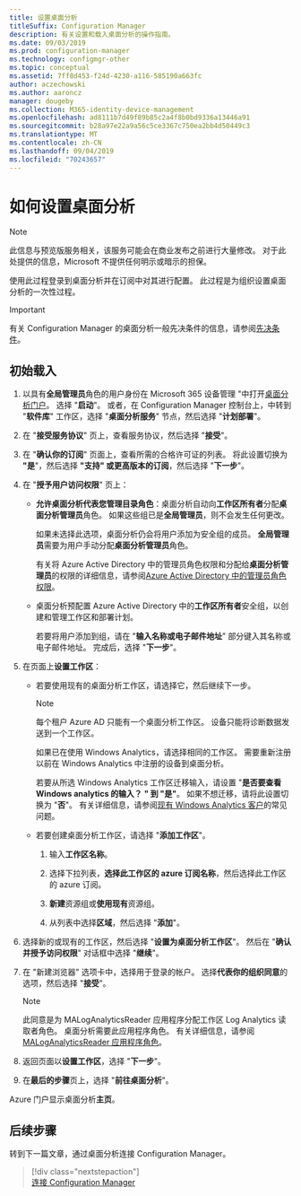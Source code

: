 ```yaml
---
title: 设置桌面分析
titleSuffix: Configuration Manager
description: 有关设置和载入桌面分析的操作指南。
ms.date: 09/03/2019
ms.prod: configuration-manager
ms.technology: configmgr-other
ms.topic: conceptual
ms.assetid: 7ff8d453-f24d-4230-a116-585190a663fc
author: aczechowski
ms.author: aaroncz
manager: dougeby
ms.collection: M365-identity-device-management
ms.openlocfilehash: ad8111b7d49f89b85c2a4f8b0bd9336a13446a91
ms.sourcegitcommit: b28a97e22a9a56c5ce3367c750ea2bb4d50449c3
ms.translationtype: MT
ms.contentlocale: zh-CN
ms.lasthandoff: 09/04/2019
ms.locfileid: "70243657"
---
```

# <a name="how-to-set-up-desktop-analytics"></a>如何设置桌面分析

> [!Note]  
> 此信息与预览版服务相关，该服务可能会在商业发布之前进行大量修改。 对于此处提供的信息，Microsoft 不提供任何明示或暗示的担保。  

使用此过程登录到桌面分析并在订阅中对其进行配置。 此过程是为组织设置桌面分析的一次性过程。  


> [!Important]  
> 有关 Configuration Manager 的桌面分析一般先决条件的信息，请参阅[先决条件](/sccm/desktop-analytics/overview#prerequisites)。  

## <a name="initial-onboarding"></a>初始载入

1. 以具有**全局管理员**角色的用户身份在 Microsoft 365 设备管理 "中打开[桌面分析门户](https://aka.ms/desktopanalytics)。 选择 "**启动**"。 或者，在 Configuration Manager 控制台上，中转到 "**软件库**" 工作区，选择 "**桌面分析服务**" 节点，然后选择 "**计划部署**"。

2. 在 "**接受服务协议**" 页上，查看服务协议，然后选择 "**接受**"。  

3. 在 "**确认你的订阅**" 页面上，查看所需的合格许可证的列表。 将此设置切换为 **"是**"，然后选择 **"支持" 或更高版本的订阅**，然后选择 "**下一步**"。  

4. 在 "**授予用户访问权限**" 页上：

    - **允许桌面分析代表您管理目录角色**：桌面分析自动向**工作区所有者**分配**桌面分析管理员**角色。 如果这些组已是**全局管理员**，则不会发生任何更改。

        如果未选择此选项，桌面分析仍会将用户添加为安全组的成员。 **全局管理员**需要为用户手动分配**桌面分析管理员**角色。   

        有关将 Azure Active Directory 中的管理员角色权限和分配给**桌面分析管理员**的权限的详细信息，请参阅[Azure Active Directory 中的管理员角色权限](https://docs.microsoft.com/azure/active-directory/users-groups-roles/directory-assign-admin-roles)。  

    - 桌面分析预配置 Azure Active Directory 中的**工作区所有者**安全组，以创建和管理工作区和部署计划。 

        若要将用户添加到组，请在 "**输入名称或电子邮件地址**" 部分键入其名称或电子邮件地址。 完成后，选择 "**下一步**"。

5. 在页面上**设置工作区**：  

    - 若要使用现有的桌面分析工作区，请选择它，然后继续下一步。  

        > [!Note]  
        > 每个租户 Azure AD 只能有一个桌面分析工作区。 设备只能将诊断数据发送到一个工作区。  

        如果已在使用 Windows Analytics，请选择相同的工作区。 需要重新注册以前在 Windows Analytics 中注册的设备到桌面分析。

        若要从所选 Windows Analytics 工作区迁移输入，请设置 "**是否要查看 Windows analytics 的输入？** **" 到 "是"**。 如果不想迁移，请将此设置切换为 "**否**"。 有关详细信息，请参阅[现有 Windows Analytics 客户](/sccm/desktop-analytics/faq#existing-windows-analytics-customers)的常见问题。

    - 若要创建桌面分析工作区，请选择 "**添加工作区**"。  

        1. 输入**工作区名称**。<!--do we have any guidance for this name?-->  

        2. 选择下拉列表，**选择此工作区的 azure 订阅名称**，然后选择此工作区的 azure 订阅。  

        3. **新建**资源组或**使用现有**资源组。

        4. 从列表中选择**区域**，然后选择 "**添加**"。  

6. 选择新的或现有的工作区，然后选择 "**设置为桌面分析工作区**"。  然后在 "**确认并授予访问权限**" 对话框中选择 "**继续**"。  

7. 在 "新建浏览器" 选项卡中，选择用于登录的帐户。 选择**代表你的组织同意**的选项，然后选择 "**接受**"。  

    > [!Note]  
    > 此同意是为 MALogAnalyticsReader 应用程序分配工作区 Log Analytics 读取者角色。 桌面分析需要此应用程序角色。 有关详细信息，请参阅[MALogAnalyticsReader 应用程序角色](/sccm/desktop-analytics/troubleshooting#bkmk_MALogAnalyticsReader)。  

8. 返回页面以**设置工作区**，选择 "**下一步**"。  

9. 在**最后的步骤**页上，选择 "**前往桌面分析**"。

Azure 门户显示桌面分析**主页**。


## <a name="next-steps"></a>后续步骤

转到下一篇文章，通过桌面分析连接 Configuration Manager。
> [!div class="nextstepaction"]  
> [连接 Configuration Manager](/sccm/desktop-analytics/connect-configmgr)  
